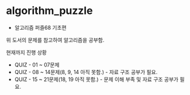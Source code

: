 # algorithm_puzzle
- 알고리즘 퍼즐68 기초편

위 도서의 문제를 참고하여 알고리즘을 공부함.

현재까지 진행 상황
- QUIZ - 01 ~ 07문제
- QUIZ - 08 ~ 14문제(8, 9, 14 아직 못함.) - 자료 구조 공부가 필요.
- QUIZ - 15 ~ 21문제(18, 19 아직 못함.) - 문제 이해 부족 및 자료 구조 공부가 필요.
